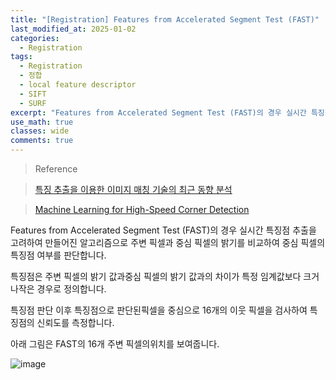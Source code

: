```yaml
---
title: "[Registration] Features from Accelerated Segment Test (FAST)"
last_modified_at: 2025-01-02
categories:
  - Registration
tags:
  - Registration
  - 정합
  - local feature descriptor
  - SIFT
  - SURF
excerpt: "Features from Accelerated Segment Test (FAST)의 경우 실시간 특징점 추출을 고려하여 만들어진 알고리즘"
use_math: true
classes: wide
comments: true
---
```


> Reference

> [특징 추출을 이용한 이미지 매칭 기술의 최근 동향 분석](https://ksbe-jbe.org/xml/37415/37415.pdf)

> [Machine Learning for High-Speed Corner Detection](https://link.springer.com/chapter/10.1007/11744023_34)

Features from Accelerated Segment Test (FAST)의 경우 실시간 특징점 추출을 고려하여 만들어진 알고리즘으로 주변 픽셀과 중심 픽셀의 밝기를 비교하여 중심 픽셀의 특징점 여부를 판단합니다. 

특징점은 주변 픽셀의 밝기 값과중심 픽셀의 밝기 값과의 차이가 특정 임계값보다 크거나작은 경우로 정의합니다. 

특징점 판단 이후 특징점으로 판단된픽셀을 중심으로 16개의 이웃 픽셀을 검사하여 특징점의 신뢰도를 측정합니다. 

아래 그림은 FAST의 16개 주변 픽셀의위치를 보여줍니다.

![image](https://github.com/user-attachments/assets/a6ac71fc-4c2d-4386-a420-bc3b37bda84f)


